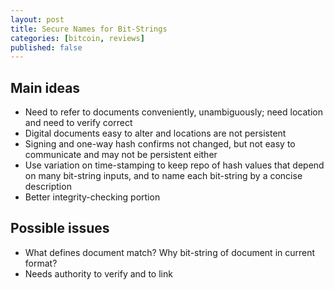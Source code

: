 ```yaml
---
layout: post
title: Secure Names for Bit-Strings
categories: [bitcoin, reviews]
published: false
---
```


## Main ideas
- Need to refer to documents conveniently, unambiguously; need location and need to verify correct
- Digital documents easy to alter and locations are not persistent
- Signing and one-way hash confirms not changed, but not easy to communicate and may not be persistent either
- Use variation on time-stamping to keep repo of hash values that depend on many bit-string inputs, and to name each bit-string by a concise description
- Better integrity-checking portion

## Possible issues
- What defines document match? Why bit-string of document in current format?
- Needs authority to verify and to link
